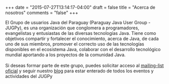 +++
date = "2015-07-27T13:14:17-04:00"
draft = false
title = "Acerca de nosotros"
comments = "false"
+++

El Grupo de usuarios Java del Paraguay (Paraguay Java User Group - JUGPy), es una organización que conglomera a programadores, evangelistas y entusiastas de las diversas tecnologías Java. Tiene como objetivos compartir y fortalecer el conocimiento, acerca de Java, de cada uno de sus miembros, promover el correcto uso de las tecnologías disponibles en el ecosistema Java, colaborar con el desarrollo tecnológico mundial aportando a los proyectos de la comunidad Java.
<br><br>
Si deseas formar parte de este grupo, puedes solicitar acceso al [mailing-list oficial](https://groups.google.com/forum/#!forum/jugpy) y seguir nuestro [blog](/post/) para estar enterado de todos los eventos y actividades del JUGPy
